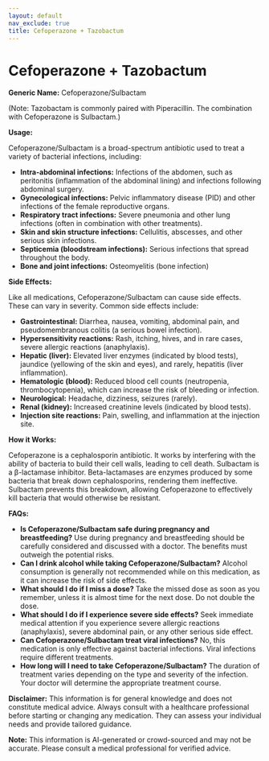 ```yaml
---
layout: default
nav_exclude: true
title: Cefoperazone + Tazobactum
---
```


# Cefoperazone + Tazobactum

**Generic Name:** Cefoperazone/Sulbactam

(Note:  Tazobactam is commonly paired with Piperacillin.  The combination with Cefoperazone is Sulbactam.)


**Usage:**

Cefoperazone/Sulbactam is a broad-spectrum antibiotic used to treat a variety of bacterial infections, including:

* **Intra-abdominal infections:** Infections of the abdomen, such as peritonitis (inflammation of the abdominal lining) and infections following abdominal surgery.
* **Gynecological infections:** Pelvic inflammatory disease (PID) and other infections of the female reproductive organs.
* **Respiratory tract infections:** Severe pneumonia and other lung infections (often in combination with other treatments).
* **Skin and skin structure infections:**  Cellulitis, abscesses, and other serious skin infections.
* **Septicemia (bloodstream infections):**  Serious infections that spread throughout the body.
* **Bone and joint infections:** Osteomyelitis (bone infection)


**Side Effects:**

Like all medications, Cefoperazone/Sulbactam can cause side effects.  These can vary in severity.  Common side effects include:

* **Gastrointestinal:** Diarrhea, nausea, vomiting, abdominal pain, and pseudomembranous colitis (a serious bowel infection).
* **Hypersensitivity reactions:** Rash, itching, hives, and in rare cases, severe allergic reactions (anaphylaxis).
* **Hepatic (liver):** Elevated liver enzymes (indicated by blood tests), jaundice (yellowing of the skin and eyes), and rarely, hepatitis (liver inflammation).
* **Hematologic (blood):**  Reduced blood cell counts (neutropenia, thrombocytopenia), which can increase the risk of bleeding or infection.
* **Neurological:**  Headache, dizziness, seizures (rarely).
* **Renal (kidney):**  Increased creatinine levels (indicated by blood tests).
* **Injection site reactions:** Pain, swelling, and inflammation at the injection site.


**How it Works:**

Cefoperazone is a cephalosporin antibiotic. It works by interfering with the ability of bacteria to build their cell walls, leading to cell death. Sulbactam is a β-lactamase inhibitor.  Beta-lactamases are enzymes produced by some bacteria that break down cephalosporins, rendering them ineffective. Sulbactam prevents this breakdown, allowing Cefoperazone to effectively kill bacteria that would otherwise be resistant.


**FAQs:**

* **Is Cefoperazone/Sulbactam safe during pregnancy and breastfeeding?**  Use during pregnancy and breastfeeding should be carefully considered and discussed with a doctor. The benefits must outweigh the potential risks.
* **Can I drink alcohol while taking Cefoperazone/Sulbactam?**  Alcohol consumption is generally not recommended while on this medication, as it can increase the risk of side effects.
* **What should I do if I miss a dose?** Take the missed dose as soon as you remember, unless it is almost time for the next dose.  Do not double the dose.
* **What should I do if I experience severe side effects?** Seek immediate medical attention if you experience severe allergic reactions (anaphylaxis), severe abdominal pain, or any other serious side effect.
* **Can Cefoperazone/Sulbactam treat viral infections?** No, this medication is only effective against bacterial infections.  Viral infections require different treatments.
* **How long will I need to take Cefoperazone/Sulbactam?** The duration of treatment varies depending on the type and severity of the infection. Your doctor will determine the appropriate treatment course.


**Disclaimer:** This information is for general knowledge and does not constitute medical advice. Always consult with a healthcare professional before starting or changing any medication. They can assess your individual needs and provide tailored guidance.


**Note:** This information is AI-generated or crowd-sourced and may not be accurate. Please consult a medical professional for verified advice.